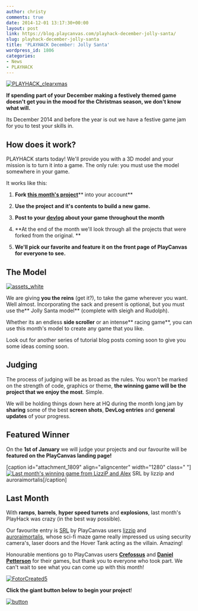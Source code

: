 ```yaml
---
author: christy
comments: true
date: 2014-12-01 13:17:30+00:00
layout: post
link: https://blog.playcanvas.com/playhack-december-jolly-santa/
slug: playhack-december-jolly-santa
title: 'PLAYHACK December: Jolly Santa'
wordpress_id: 1806
categories:
- News
- PLAYHACK
---
```


[![PLAYHACK_clearxmas](https://blog.playcanvas.com/wp-content/uploads/2014/12/PLAYHACK_clearxmas.jpg)](http://blog.playcanvas.com/wp-content/uploads/2014/12/PLAYHACK_clearxmas.jpg)

**If spending part of your December making a festively themed game doesn't get you in the mood for the Christmas season, we don't know what will.**

Its December 2014 and before the year is out we have a festive game jam for you to test your skills in.


## **How does it work?**




PLAYHACK starts today! We'll provide you with a 3D model and your mission is to turn it into a game. The only rule: you must use the model somewhere in your game.




It works like this:






	
  1. **Fork [**this month's project**](https://playcanvas.com/playcanvas/playhack-dec-14)**** into your account**

	
  2. **Use the project and it's contents to build a new game.**

	
  3. **Post to your **[**devlog**](http://blog.playcanvas.com/the-devlog-playcanvas-community-feature/)** about your game throughout the month**

	
  4. **At the end of the month we'll look through all the projects that were forked from the original. **

	
  5. **We'll pick our favorite and feature it on the front page of PlayCanvas for everyone to see.**




## **The Model**


[![assets_white](https://blog.playcanvas.com/wp-content/uploads/2014/12/assets_white1.jpg)](http://blog.playcanvas.com/wp-content/uploads/2014/12/assets_white1.jpg)

We are giving **you the reins** (get it?), to take the game wherever you want. Well almost. Incorporating the sack and present is optional, but you must use the** Jolly Santa model** (complete with sleigh and Rudolph).

Whether its an endless **side scroller** or an intense** racing game**, you can use this month's model to create any game that you like.

Look out for another series of tutorial blog posts coming soon to give you some ideas coming soon.


## **Judging**




The process of judging will be as broad as the rules. You won't be marked on the strength of code, graphics or theme, **the winning game will be the project that we enjoy the most**. Simple.




We will be holding things down here at HQ during the month long jam by **sharing** some of the best **screen shots**, **DevLog entries** and **general updates** of your progress.





## **Featured Winner**




On the **1st of January** we will judge your projects and our favourite will be **featured on the PlayCanvas landing page!**




[caption id="attachment_1809" align="aligncenter" width="1280" class=" "][![Last month's winning game from LizziP and Alex](https://blog.playcanvas.com/wp-content/uploads/2014/12/Screen-Shot-2014-12-01-at-11.54.03.png)](http://apps.playcanvas.com/lizzip/gamehack/SRL) SRL by lizzip and auroraimortalis[/caption]


## **Last Month**


With **ramps**, **barrels**, **hyper speed turrets** and **explosions**, last month's PlayHack was crazy (in the best way possible).

Our favourite entry is [SRL](http://apps.playcanvas.com/lizzip/gamehack/SRL) by PlayCanvas users [lizzip](https://playcanvas.com/lizzip) and [auroraimortalis](https://playcanvas.com/auroraimortalis), whose sci-fi maze game really impressed us using security camera's, laser doors and the Hover Tank acting as the villain. Amazing!

Honourable mentions go to PlayCanvas users [**Crefossus**](http://apps.playcanvas.com/crefossus/pewpew/alpha002) and [**Daniel Petterson**](http://apps.playcanvas.com/danielpettersson/hack/tank) for their games, but thank you to everyone who took part. We can't wait to see what you can come up with this month!


[![FotorCreated5](https://blog.playcanvas.com/wp-content/uploads/2014/12/FotorCreated5.jpg)](http://blog.playcanvas.com/wp-content/uploads/2014/12/FotorCreated5.jpg)




**Click the giant button below to begin your project**!




[![button](https://blog.playcanvas.com/wp-content/uploads/2014/10/button.png)](https://playcanvas.com/playcanvas/playhack-dec-14)



